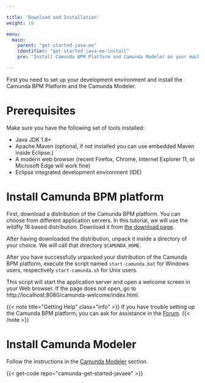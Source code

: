 ```yaml
---

title: 'Download and Installation'
weight: 10

menu:
  main:
    parent: "get-started-java-ee"
    identifier: "get-started-java-ee-install"
    pre: "Install Camunda BPM Platform and Camunda Modeler on your machine."

---
```


First you need to set up your development environment and install the Camunda BPM Platform and the Camunda Modeler.


# Prerequisites

Make sure you have the following set of tools installed:

* Java JDK 1.8+
* Apache Maven (optional, if not installed you can use embedded Maven inside Eclipse.)
* A modern web browser (recent Firefox, Chrome, Internet Explorer 11, or Microsoft Edge will work fine)
* Eclipse integrated development environment (IDE)

# Install Camunda BPM platform

First, download a distribution of the Camunda BPM platform. You can choose from different application servers. In this tutorial, we will use the wildfly 18 based distribution. Download it from [the download page](https://camunda.com/download/).

After having downloaded the distribution, unpack it inside a directory of your choice. We will call that directory
`$CAMUNDA_HOME`.

After you have successfully unpacked your distribution of the Camunda BPM platform, execute the script named
`start-camunda.bat` for Windows users, respectively `start-camunda.sh` for Unix users.

This script will start the application server and open a welcome screen in your Web browser.
If the page does not open, go to http://localhost:8080/camunda-welcome/index.html.

{{< note title="Getting Help" class="info" >}}
If you have trouble setting up the Camunda BPM platform, you can ask for assistance in the [Forum](https://forum.camunda.org/).
{{< /note >}}

# Install Camunda Modeler

Follow the instructions in the [Camunda Modeler](/manual/latest/installation/camunda-modeler) section.

{{< get-code repo="camunda-get-started-javaee" >}}
